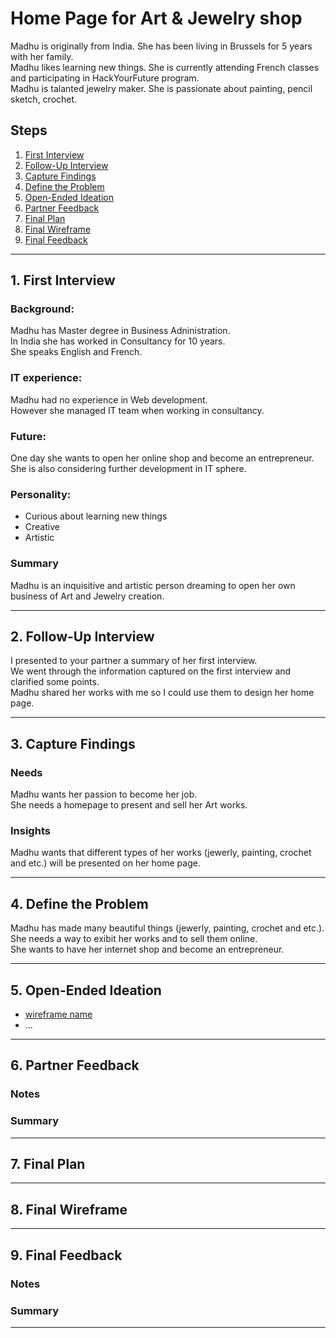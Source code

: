 # Home Page for Art & Jewelry shop

Madhu is originally from India. She has been living in Brussels for 5 years with her family.   
Madhu likes learning new things. She is currently attending French classes and participating in HackYourFuture program.  
Madhu is talanted jewelry maker. She is passionate about painting, pencil sketch, crochet.  


## Steps

1. [First Interview](#1-first-interview)
2. [Follow-Up Interview](#2-follow-up-interview)
3. [Capture Findings](#3-capture-findings)
4. [Define the Problem](#4-define-the-problem)
5. [Open-Ended Ideation](#5-open-ended-ideation)
6. [Partner Feedback](#6-partner-feedback)
7. [Final Plan](#7-final-plan)
8. [Final Wireframe](#8-final-wireframe)
9. [Final Feedback](#9-final-feedback)

---

## 1. First Interview

### Background: 
Madhu has Master degree in Business Adninistration.  
In India she has worked in Consultancy for 10 years.  
She speaks English and French.  

### IT experience: 
Madhu had no experience in Web development.  
However she managed IT team when working in consultancy.  

### Future: 
One day she wants to open her online shop and become an entrepreneur.  
She is also considering further development in IT sphere.  

### Personality: 
- Curious about learning new things
- Creative
- Artistic

### Summary

Madhu is an inquisitive and artistic person dreaming to open her own business of Art and Jewelry creation.

---

## 2. Follow-Up Interview

I presented to your partner a summary of her first interview.  
We went through the information captured on the first interview and clarified some points.  
Madhu shared her works with me so I could use them to design her home page.  

---

## 3. Capture Findings

### Needs

Madhu wants her passion to become her job.  
She needs a homepage to present and sell her Art works.  

### Insights

Madhu wants that different types of her works (jewerly, painting, crochet and etc.) will be presented on her home page.   

---

## 4. Define the Problem

Madhu has made many beautiful things (jewerly, painting, crochet and etc.).  
She needs a way to exibit her works and to sell them online.  
She wants to have her internet shop and become an entrepreneur.  
 
---

## 5. Open-Ended Ideation

<!--
  Sketch up a few wireframes for your partner's home page with no regard for your their programming ability, time constraints, technical constraints, or any other practical considerations.
  How are the designs different? How does each one serve your partner differently?
-->

- [wireframe name]()
- ...

---

## 6. Partner Feedback

<!-- Discuss your ideas with your partner. lots of `why?`. -->

### Notes

### Summary

---

## 7. Final Plan

<!-- With your partner, come up with a Backlog and Wireframe for their Home page -->

---

## 8. Final Wireframe

<!-- Propose an Atomic Design for your partner's home page. This could include a color palate, button designs, icons, ... -->

---

## 9. Final Feedback

<!--
  The Design Process is never finished!

  After you've finished the Plan & Design ask your partner for feedback. In a professional setting this would be the beginning of a whole new development cycle.
-->

### Notes

### Summary

---


